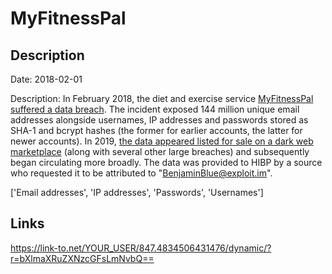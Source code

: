 # MyFitnessPal

## Description

Date: 2018-02-01

Description:
In February 2018, the diet and exercise service <a href="https://content.myfitnesspal.com/security-information/FAQ.html" target="_blank" rel="noopener">MyFitnessPal suffered a data breach</a>. The incident exposed 144 million unique email addresses alongside usernames, IP addresses and passwords stored as SHA-1 and bcrypt hashes (the former for earlier accounts, the latter for newer accounts). In 2019, <a href="https://www.theregister.co.uk/2019/02/11/620_million_hacked_accounts_dark_web/" target="_blank" rel="noopener">the data appeared listed for sale on a dark web marketplace</a> (along with several other large breaches) and subsequently began circulating more broadly. The data was provided to HIBP by a source who requested it to be attributed to &quot;BenjaminBlue@exploit.im&quot;.


['Email addresses', 'IP addresses', 'Passwords', 'Usernames']

## Links

https://link-to.net/YOUR_USER/847.4834506431476/dynamic/?r=bXlmaXRuZXNzcGFsLmNvbQ==